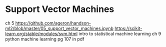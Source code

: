# Support Vector Machines
ch 5
https://github.com/ageron/handson-ml2/blob/master/05_support_vector_machines.ipynb
https://scikit-learn.org/stable/modules/svm.html
intro to statistical machine learning ch 9
python machine learning pg 107 in pdf
